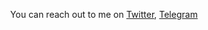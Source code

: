 <p align="center">You can reach out to me on <a href="https://twitter.com/kingjassix">Twitter</a>, <a href="https://t.me/pitunou">Telegram</a></p>
